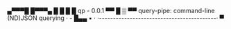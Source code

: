 
  ▄▀▀▀█ █▀▀▀▄
  █   █ █   █   qp - 0.0.1
   ▀▀ █ ▒ ▀▀    query-pipe: command-line (ND)JSON querying 
  · - █▄▄ ▪ ·  ·------------------------------------------·
      ▀
